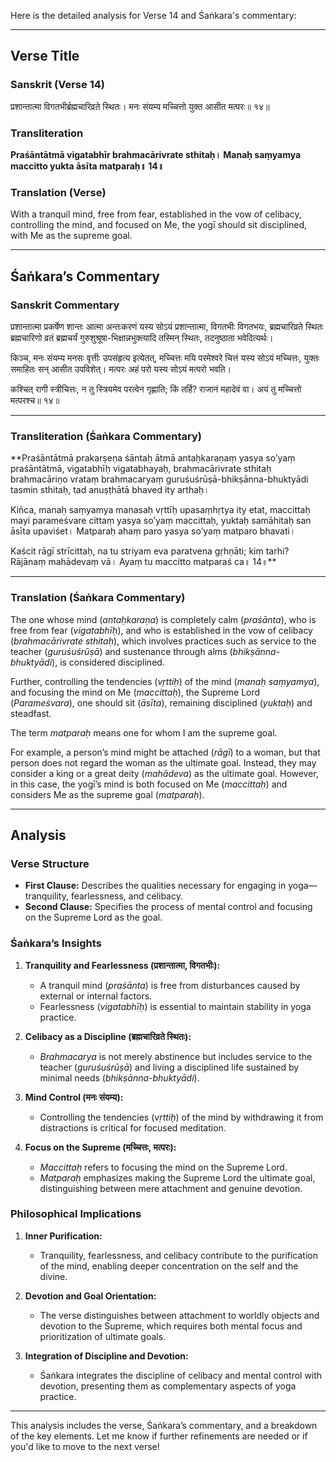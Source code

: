 Here is the detailed analysis for Verse 14 and Śaṅkara's commentary:

---

## Verse Title
### Sanskrit (Verse 14)
प्रशान्तात्मा विगतभीर्ब्रह्मचारिव्रते स्थितः।
मनः संयम्य मच्चित्तो युक्त आसीत मत्परः॥ १४॥

### Transliteration
**Praśāntātmā vigatabhīr brahmacārivrate sthitaḥ।
Manaḥ saṃyamya maccitto yukta āsīta matparaḥ॥ 14॥**

### Translation (Verse)
With a tranquil mind, free from fear, established in the vow of celibacy,
controlling the mind, and focused on Me, the yogī should sit disciplined, with Me as the supreme goal.

---

## Śaṅkara’s Commentary
### Sanskrit Commentary
प्रशान्तात्मा प्रकर्षेण शान्तः आत्मा अन्तःकरणं यस्य सोऽयं प्रशान्तात्मा,
विगतभीः विगतभयः,
ब्रह्मचारिव्रते स्थितः ब्रह्मचारिणो व्रतं ब्रह्मचर्यं गुरुशुश्रूषा-भिक्षान्नभुक्त्यादि तस्मिन् स्थितः, तदनुष्ठाता भवेदित्यर्थः।

किञ्च, मनः संयम्य मनसः वृत्तीः उपसंहृत्य इत्येतत्,
मच्चित्तः मयि परमेश्वरे चित्तं यस्य सोऽयं मच्चित्तः,
युक्तः समाहितः सन् आसीत उपविशेत्।
मत्परः अहं परो यस्य सोऽयं मत्परो भवति।

कश्चित् रागी स्त्रीचित्तः, न तु स्त्रियमेव परत्वेन गृह्णाति; किं तर्हि? राजानं महादेवं वा।
अयं तु मच्चित्तो मत्परश्च॥ १४॥

---

### Transliteration (Śaṅkara Commentary)
**Praśāntātmā prakarṣeṇa śāntaḥ ātmā antaḥkaraṇaṃ yasya so’yaṃ praśāntātmā,
vigatabhīḥ vigatabhayaḥ,
brahmacārivrate sthitaḥ brahmacāriṇo vrataṃ brahmacaryaṃ guruśuśrūṣā-bhikṣānna-bhuktyādi tasmin sthitaḥ, tad anuṣṭhātā bhaved ity arthaḥ।

Kiñca, manaḥ saṃyamya manasaḥ vṛttīḥ upasaṃhṛtya ity etat,
maccittaḥ mayi parameśvare cittaṃ yasya so’yaṃ maccittaḥ,
yuktaḥ samāhitaḥ san āsīta upaviśet।
Matparaḥ ahaṃ paro yasya so’yaṃ matparo bhavati।

Kaścit rāgī strīcittaḥ, na tu striyam eva paratvena gṛhṇāti; kiṃ tarhi? Rājānaṃ mahādevaṃ vā।
Ayaṃ tu maccitto matparaś ca॥ 14॥**

---

### Translation (Śaṅkara Commentary)
The one whose mind (*antaḥkaraṇa*) is completely calm (*praśānta*),
who is free from fear (*vigatabhīḥ*),
and who is established in the vow of celibacy (*brahmacārivrate sthitaḥ*), which involves practices such as service to the teacher (*guruśuśrūṣā*) and sustenance through alms (*bhikṣānna-bhuktyādi*), is considered disciplined.

Further, controlling the tendencies (*vṛttiḥ*) of the mind (*manaḥ saṃyamya*),
and focusing the mind on Me (*maccittaḥ*), the Supreme Lord (*Parameśvara*),
one should sit (*āsīta*), remaining disciplined (*yuktaḥ*) and steadfast.

The term *matparaḥ* means one for whom I am the supreme goal.

For example, a person’s mind might be attached (*rāgī*) to a woman, but that person does not regard the woman as the ultimate goal. Instead, they may consider a king or a great deity (*mahādeva*) as the ultimate goal.
However, in this case, the yogī’s mind is both focused on Me (*maccittaḥ*) and considers Me as the supreme goal (*matparaḥ*).

---

## Analysis

### Verse Structure
- **First Clause:** Describes the qualities necessary for engaging in yoga—tranquility, fearlessness, and celibacy.
- **Second Clause:** Specifies the process of mental control and focusing on the Supreme Lord as the goal.

### Śaṅkara’s Insights
1. **Tranquility and Fearlessness (प्रशान्तात्मा, विगतभीः):**
   - A tranquil mind (*praśānta*) is free from disturbances caused by external or internal factors.
   - Fearlessness (*vigatabhīḥ*) is essential to maintain stability in yoga practice.

2. **Celibacy as a Discipline (ब्रह्मचारिव्रते स्थितः):**
   - *Brahmacarya* is not merely abstinence but includes service to the teacher (*guruśuśrūṣā*) and living a disciplined life sustained by minimal needs (*bhikṣānna-bhuktyādi*).

3. **Mind Control (मनः संयम्य):**
   - Controlling the tendencies (*vṛttiḥ*) of the mind by withdrawing it from distractions is critical for focused meditation.

4. **Focus on the Supreme (मच्चित्तः, मत्परः):**
   - *Maccittaḥ* refers to focusing the mind on the Supreme Lord.
   - *Matparaḥ* emphasizes making the Supreme Lord the ultimate goal, distinguishing between mere attachment and genuine devotion.

### Philosophical Implications
1. **Inner Purification:**
   - Tranquility, fearlessness, and celibacy contribute to the purification of the mind, enabling deeper concentration on the self and the divine.

2. **Devotion and Goal Orientation:**
   - The verse distinguishes between attachment to worldly objects and devotion to the Supreme, which requires both mental focus and prioritization of ultimate goals.

3. **Integration of Discipline and Devotion:**
   - Śaṅkara integrates the discipline of celibacy and mental control with devotion, presenting them as complementary aspects of yoga practice.

---

This analysis includes the verse, Śaṅkara’s commentary, and a breakdown of the key elements. Let me know if further refinements are needed or if you'd like to move to the next verse!
